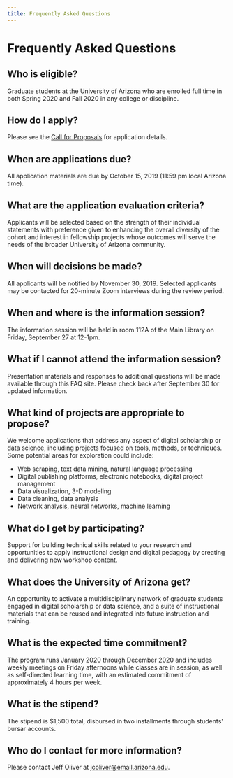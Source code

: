 ```yaml
---
title: Frequently Asked Questions
---
```


# Frequently Asked Questions

## Who is eligible?
Graduate students at the University of Arizona who are enrolled full time in both Spring 2020 and Fall 2020 in any college or discipline.

## How do I apply?
Please see the [Call for Proposals](cfp.md) for application details.

## When are applications due?
All application materials are due by October 15, 2019 (11:59 pm local Arizona time).

## What are the application evaluation criteria?
Applicants will be selected based on the strength of their individual statements with preference given to enhancing the overall diversity of the cohort and interest in fellowship projects whose outcomes will serve the needs of the broader University of Arizona community.

## When will decisions be made?
All applicants will be notified by November 30, 2019. Selected applicants may be contacted for 20-minute Zoom interviews during the review period.

## When and where is the information session?
The information session will be held in room 112A of the Main Library on Friday, September 27 at 12-1pm.

## What if I cannot attend the information session?
Presentation materials and responses to additional questions will be made available through this FAQ site. Please check back after September 30 for updated information.

## What kind of projects are appropriate to propose?
We welcome applications that address any aspect of digital scholarship or data science, including projects focused on tools, methods, or techniques. Some potential areas for exploration could include:

+ Web scraping, text data mining, natural language processing
+ Digital publishing platforms, electronic notebooks, digital project management
+ Data visualization, 3-D modeling
+ Data cleaning, data analysis
+ Network analysis, neural networks, machine learning

## What do I get by participating?
Support for building technical skills related to your research and opportunities to apply instructional design and digital pedagogy by creating and delivering new workshop content.

## What does the University of Arizona get?
An opportunity to activate a multidisciplinary network of graduate students engaged in digital scholarship or data science, and a suite of instructional materials that can be reused and integrated into future instruction and training.

## What is the expected time commitment?
The program runs January 2020 through December 2020 and includes weekly meetings on Friday afternoons while classes are in session, as well as self-directed learning time, with an estimated commitment of approximately 4 hours per week.

## What is the stipend?
The stipend is $1,500 total, disbursed in two installments through students' bursar accounts.

## Who do I contact for more information?
Please contact Jeff Oliver at [jcoliver@email.arizona.edu](mailto:jcoliver@email.arizona.edu?subject=DS2F%20Inquiry).
